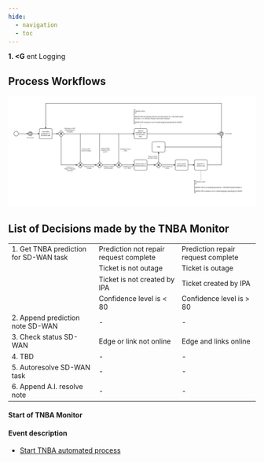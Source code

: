 ```yaml
---
hide:
  - navigation
  - toc
---
```


 **1. <G** ent Logging

## Process Workflows

![](../../images/tnba-monitor.png)

## List of Decisions made by the TNBA Monitor


|                                        |                                        |                                    |
|----------------------------------------|----------------------------------------|------------------------------------|
| 1. Get TNBA prediction for SD-WAN task | Prediction not repair request complete | Prediction repair request complete |
|                                        | Ticket is not outage                   | Ticket is outage                   |
|                                        | Ticket is not created by IPA           | Ticket created by IPA              |
|                                        | Confidence level is < 80               | Confidence level is > 80           |
| 2. Append prediction note SD-WAN       | -                                      | -                                  |
| 3. Check status SD-WAN                 | Edge or link not online                | Edge and links online              |
| 4. TBD                                 | -                                      | -                                  |
| 5. Autoresolve SD-WAN task             | -                                      | -                                  |
| 6. Append A.I. resolve note            | -                                      | -                                  |


#### Start of TNBA Monitor
#### Event description
* [Start TNBA automated process](../services/tnba-monitor/actions/start_tnba_automated_process.md)





